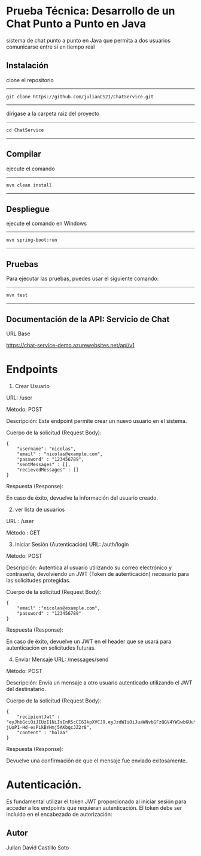# Prueba Técnica: Desarrollo de un Chat Punto a Punto en Java



sistema de chat punto a punto en Java que permita a dos usuarios comunicarse entre sí en tiempo real


## Instalación 

clone el repositorio

---

    git clone https://github.com/julianCS21/ChatService.git

---


dirigase a la carpeta raiz del proyecto


---

    cd ChatService


---

## Compilar


ejecute el comando

---

    mvn clean install

---


## Despliegue


ejecute el comando en Windows

---

    mvn spring-boot:run

  
---


## Pruebas

Para ejecutar las pruebas, puedes usar el siguiente comando:

---

    mvn test

  
---

## Documentación de la API: Servicio de Chat
URL Base

https://chat-service-demo.azurewebsites.net/api/v1

# Endpoints


1. Crear Usuario

   
URL: /user

Método: POST

Descripción: Este endpoint permite crear un nuevo usuario en el sistema.

Cuerpo de la solicitud (Request Body):

```
{
    "username": "nicolas",
    "email" : "nicolas@example.com",
    "password" : "123456789",
    "sentMessages" : [],
    "recievedMessages" : []
}
```
Respuesta (Response):

En caso de éxito, devuelve la información del usuario creado.


2. ver lista de usuarios
   
URL : /user

Método : GET



3. Iniciar Sesión (Autenticación)
URL: /auth/login

Método: POST

Descripción: Autentica al usuario utilizando su correo electrónico y contraseña, devolviendo un JWT (Token de autenticación) necesario para las solicitudes protegidas.

Cuerpo de la solicitud (Request Body):

```
{
    "email" :"nicolas@example.com",
    "password" : "123456789"
}
```


Respuesta (Response):

En caso de éxito, devuelve un JWT en el header que se usará para autenticación en solicitudes futuras.

4. Enviar Mensaje
URL: /messages/send

Método: POST

Descripción: Envía un mensaje a otro usuario autenticado utilizando el JWT del destinatario.

Cuerpo de la solicitud (Request Body):

```
{
    "recipientJwt" : "eyJhbGciOiJIUzI1NiIsInR5cCI6IkpXVCJ9.eyJzdWIiOiJuaWNvbGFzQGV4YW1wbGUuY29tIiwiaXNzIjoidG9saXN0bzIwMjQiLCJpYXQiOjE3MjgxODY4MzQsImV4cCI6MTcyOTQ4MjgzNH0.kBe2bFZQ_9uE-jUoP1-Hd-esPikBYHmj5AKbqcJZ2r8",
    "content" : "holaa"
}
```


Respuesta (Response):

Devuelve una confirmación de que el mensaje fue enviado exitosamente.

# Autenticación.

Es fundamental utilizar el token JWT proporcionado al iniciar sesión para acceder a los endpoints que requieran autenticación. El token debe ser incluido en el encabezado de autorización:



## Autor

Julian David Castillo Soto
